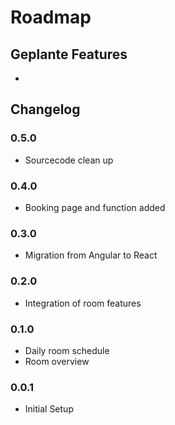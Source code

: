 # Roadmap
## Geplante Features
* 

## Changelog

### 0.5.0
* Sourcecode clean up

### 0.4.0
* Booking page and function added

### 0.3.0
* Migration from Angular to React

### 0.2.0
* Integration of room features

### 0.1.0
* Daily room schedule
* Room overview

### 0.0.1
* Initial Setup
